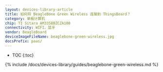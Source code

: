 ```yaml
---
layout: devices-library-article
title: 如何将 BeagleBone Green Wireless 连接到 ThingsBoard？
category: 单板计算机
chip: TI Sitara AM3358BZCZA100
connectivity: WIFI，蓝牙
vendor: BeagleBoard
deviceImageFileName: beaglebone-green-wireless.jpg
docsPrefix: paas/
---
```



* TOC
{:toc}

{% include /docs/devices-library/guides/beaglebone-green-wireless.md %}